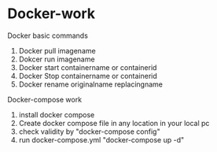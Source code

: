# Docker-work

Docker basic commands
  1. Docker pull imagename
  2. Dokcer run imagename
  3. Docker start containername or containerid
  4. Docker Stop containername or containerid
  5. Docker rename originalname replacingname

Docker-compose work
  
  1. install docker compose
  2. Create docker compose file in any location in your local pc
  3. check validity by "docker-compose config"
  4. run docker-compose.yml "docker-compose up -d"
